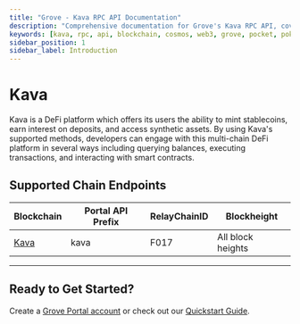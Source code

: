 ```yaml
---
title: "Grove - Kava RPC API Documentation"
description: "Comprehensive documentation for Grove's Kava RPC API, covering endpoint details and integration strategies for blockchain developers."
keywords: [kava, rpc, api, blockchain, cosmos, web3, grove, pocket, pokt]
sidebar_position: 1
sidebar_label: Introduction
---
```


# Kava

Kava is a DeFi platform which offers its users the ability to mint stablecoins, earn interest on deposits, and access synthetic assets. By using Kava's supported methods, developers can engage with this multi-chain DeFi platform in several ways including querying balances, executing transactions, and interacting with smart contracts.

## Supported Chain Endpoints

| Blockchain                 | Portal API Prefix     | RelayChainID | Blockheight       |
| -------------------------- | --------------------- | ------------ | ----------------- |
| [Kava](./endpoints/kava)   | kava                  | F017         | All block heights |

---

## Ready to Get Started?

Create a [Grove Portal account](https://portal.grove.city) or check out our [Quickstart Guide](/guides/getting-started/quickstart).
